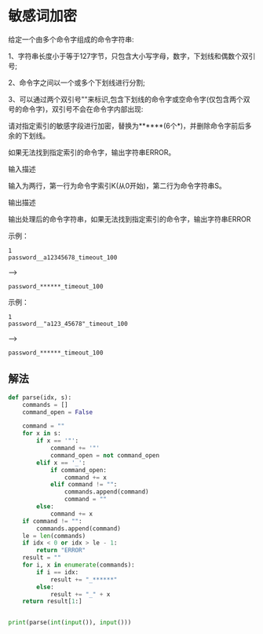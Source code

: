 # 敏感词加密
给定一个由多个命令字组成的命令字符串:

1、字符串长度小于等于127字节，只包含大小写字母，数字，下划线和偶数个双引号;

2、命令字之间以一个或多个下划线进行分割;

3、可以通过两个双引号""来标识,包含下划线的命令字或空命令字(仅包含两个双号的命令字)，双引号不会在命令字内部出现:

请对指定索引的敏感字段进行加密，替换为******(6个*)，并删除命令字前后多余的下划线。

如果无法找到指定索引的命令字，输出字符串ERROR。

输入描述

输入为两行，第一行为命令字索引K(从0开始)，第二行为命令字符串S。

输出描述

输出处理后的命令字符串，如果无法找到指定索引的命令字，输出字符串ERROR

示例：
```
1
password__a12345678_timeout_100
```
-->
```
password_******_timeout_100
```

示例：
```
1
password__"a123_45678"_timeout_100
```
-->
```
password_******_timeout_100
```

## 解法
```python
def parse(idx, s):
    commands = []
    command_open = False

    command = ""
    for x in s:
        if x == '"':
            command += '"'
            command_open = not command_open
        elif x == '_':
            if command_open:
                command += x
            elif command != "":
                commands.append(command)
                command = ""
        else:
            command += x
    if command != "":
        commands.append(command)
    le = len(commands)
    if idx < 0 or idx > le - 1:
        return "ERROR"
    result = ""
    for i, x in enumerate(commands):
        if i == idx:
            result += "_******"
        else:
            result += "_" + x
    return result[1:]


print(parse(int(input()), input()))
```